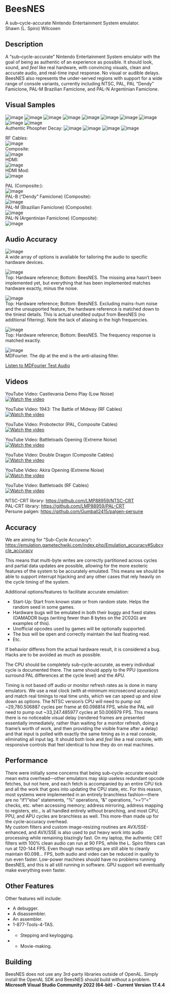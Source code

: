 # BeesNES
A sub–cycle-accurate Nintendo Entertainment System emulator.
<br>Shawn (L. Spiro) Wilcoxen  

## Description
A “sub–cycle-accurate” Nintendo Entertainment System emulator with the goal of being as authentic of an experience as possible.  It should look, sound, and _feel_ like real hardware, with convincing visuals, clean and accurate audio, and real-time input response.  No visual or audible delays.  BeesNES also represents the under-served regions with support for a wide range of console variants, currently including NTSC, PAL, PAL “Dendy” Famiclone, PAL-M Brazilian Famiclone, and PAL-N Argentinian Famiclone.

## Visual Samples
![image](https://user-images.githubusercontent.com/7362666/215368977-2cec6ea5-c09e-4824-99e5-0afe3b76409f.png)
![image](https://github.com/L-Spiro/BeesNES/assets/7362666/bab6ad83-b7ee-4835-894b-a905741efda8)
![image](https://user-images.githubusercontent.com/7362666/215369800-608a6db6-fddc-4a46-9b5f-77c501adab5a.png)
![image](https://user-images.githubusercontent.com/7362666/215370725-3092a546-b8f7-488b-ae4e-8d7c7f108cad.png)
![image](https://user-images.githubusercontent.com/7362666/215370366-33903c20-0e75-489a-bb4d-571b08f33bee.png)
![image](https://user-images.githubusercontent.com/7362666/215371089-3480dc0a-a80c-4cc3-8ca4-4a957b25fd0e.png)
![image](https://user-images.githubusercontent.com/7362666/215371867-63a951cb-303a-4222-8094-6a20b5b9999b.png)
![image](https://user-images.githubusercontent.com/7362666/215371958-b742960a-ec5f-47f8-8b8a-7dc55162ffb5.png)
![image](https://github.com/L-Spiro/BeesNES/assets/7362666/0b615d51-0bde-419f-bf91-76e7c91ae991)
![image](https://user-images.githubusercontent.com/7362666/216515134-d5c67d0a-eb4b-4571-84a0-df58dd4a0659.png)<br>
Authentic Phospher Decay:
![image](https://github.com/user-attachments/assets/1d0e8df2-2f8d-4363-aa55-4ba60d0f5743)
![image](https://github.com/user-attachments/assets/7afa4747-34f2-44a6-b266-4a47393fb6a8)
![image](https://github.com/user-attachments/assets/ecdda2bd-585a-4907-9f8f-7080841ce8c6)
![image](https://github.com/user-attachments/assets/e074e9bf-2c66-4aeb-b8a3-dca8417e2987)



RF Cables:<br>
![image](https://github.com/L-Spiro/BeesNES/assets/7362666/3a596c53-168b-48bd-ace4-00b262c8e10f)<br>
Composite:<br>
![image](https://github.com/user-attachments/assets/6a5adb3b-8400-4b57-943d-1282ab76b222)<br>
HDMI:<br>
![image](https://github.com/L-Spiro/BeesNES/assets/7362666/8732d426-64cc-4c7c-9238-e9f70cf6bf26)<br>
HDMI Mod:<br>
![image](https://github.com/L-Spiro/BeesNES/assets/7362666/692e989b-ec8a-4266-913a-ebb921e5e60e)<br>

PAL (Composite:):<br>
![image](https://github.com/user-attachments/assets/68e7131a-437f-47f8-8f35-6b95ebc7cfd4)<br>
PAL-B (“Dendy” Famiclone) (Composite):<br>
![image](https://github.com/user-attachments/assets/bf9e8302-88fd-456b-946c-3fd7e772e824)<br>
PAL-M (Brazilian Famiclone) (Composite):<br>
![image](https://github.com/user-attachments/assets/4ee47323-d23d-46e0-91ae-3d52569c2584)<br>
PAL-N (Argentinian Famiclone) (Composite):<br>
![image](https://github.com/user-attachments/assets/89777f31-5b1d-410e-a80c-1347c6114731)<br>


## Audio Accuracy
![image](https://github.com/user-attachments/assets/6d0287bb-d70c-485e-a778-f8267cc73c2b)<br>
A wide array of options is available for tailoring the audio to specific hardware devices.

![image](https://github.com/user-attachments/assets/3b3e5ddd-b1e2-414f-beff-bfdce2ba7891)<br>
Top: Hardware reference; Bottom: BeesNES.  The missing area hasn’t been implemented yet, but everything that has been implemented matches hardware exactly, minus the noise.

![image](https://github.com/user-attachments/assets/5c1727b8-e1cd-4c36-88a4-9684375f2752)<br>
Top: Hardware reference; Bottom: BeesNES.  Excluding mains-hum noise and the unsupported feature, the hardware reference is matched down to the tiniest details.  This is actual unedited output from BeesNES (no additional filtering).  Note the lack of aliasing in the high frequencies.

![image](https://github.com/user-attachments/assets/c03dde8d-0ed3-4247-9154-c88db2ca8a49)<br>
Top: Hardware reference; Bottom: BeesNES.  The frequency response is matched exactly.

![image](https://github.com/user-attachments/assets/1c526347-c891-44e3-8ffd-682966fab346)<br>
MDFourier.  The dip at the end is the anti-aliasing filter.

[Listen to MDFourier Test Audio](https://www.dropbox.com/scl/fi/pjjrs6j3k7vabfww8xi9h/MDFourTest.wav?rlkey=dhspadervmhr2b4vl3jldpdlc&dl=0)

## Videos
YouTube Video: Castlevania Demo Play (Low Noise)<br>
[![Watch the video](https://img.youtube.com/vi/HyLtecKOjLM/maxresdefault.jpg)](https://www.youtube.com/watch?v=HyLtecKOjLM&list=PLM2QRzvCtV12TZcpXrUm1LQnyCgHy5Uxa&index=7)<br>


YouTube Video: 1943: The Battle of Midway (RF Cables)<br>
[![Watch the video](https://img.youtube.com/vi/DeiT0dbBs44/maxresdefault.jpg)](https://www.youtube.com/watch?v=DeiT0dbBs44&list=PLM2QRzvCtV12TZcpXrUm1LQnyCgHy5Uxa&index=19)<br>


YouTube Video: Probotector (PAL, Composite Cables)<br>
[![Watch the video](https://img.youtube.com/vi/5qk1oU4lAKU/maxresdefault.jpg)](https://www.youtube.com/watch?v=5qk1oU4lAKU&list=PLM2QRzvCtV12TZcpXrUm1LQnyCgHy5Uxa&index=20)<br>


YouTube Video: Battletoads Opening (Extreme Noise)<br>
[![Watch the video](https://img.youtube.com/vi/K3sVkZFxkvs/maxresdefault.jpg)](https://www.youtube.com/watch?v=K3sVkZFxkvs&list=PLM2QRzvCtV12TZcpXrUm1LQnyCgHy5Uxa&index=6)<br>


YouTube Video: Double Dragon (Composite Cables)<br>
[![Watch the video](https://img.youtube.com/vi/C-4q72KqOzM/maxresdefault.jpg)](https://www.youtube.com/watch?v=C-4q72KqOzM&list=PLM2QRzvCtV12TZcpXrUm1LQnyCgHy5Uxa&index=21)<br>


YouTube Video: Akira Opening (Extreme Noise)<br>
[![Watch the video](https://img.youtube.com/vi/mSZlMw0cPEY/maxresdefault.jpg)](https://www.youtube.com/watch?v=mSZlMw0cPEY&list=PLM2QRzvCtV12TZcpXrUm1LQnyCgHy5Uxa&index=4)<br>


YouTube Video: Battletoads (RF Cables)<br>
[![Watch the video](https://img.youtube.com/vi/A-8DUre9LXA/maxresdefault.jpg)](https://www.youtube.com/watch?v=A-8DUre9LXA&list=PLM2QRzvCtV12TZcpXrUm1LQnyCgHy5Uxa&index=22)<br>

NTSC-CRT library: https://github.com/LMP88959/NTSC-CRT<br>
PAL-CRT library: https://github.com/LMP88959/PAL-CRT<br>
Persune palgen: https://github.com/Gumball2415/palgen-persune

## Accuracy 
We are aiming for “Sub-Cycle Accuracy”: https://emulation.gametechwiki.com/index.php/Emulation_accuracy#Subcycle_accuracy  
	
This means that multi-byte writes are correctly partitioned across cycles and partial data updates are possible, allowing for the more esoteric features of the system to be accurately emulated.  This means we should be able to support interrupt hijacking and any other cases that rely heavily on the cycle timing of the system.  

Additional options/features to facilitate accurate emulation:  
* Start-Up: Start from known state or from random state.  Helps the random seed in some games.  
* Hardware bugs will be emulated in both their buggy and fixed states (OAMADDR bugs (writing fewer than 8 bytes on the 2C02G) are examples of this).  
* Unofficial opcodes used by games will be optionally supported.  
* The bus will be open and correctly maintain the last floating read.  
* Etc.  

If behavior differes from the actual hardware result, it is considered a bug.  Hacks are to be avoided as much as possible.

The CPU should be completely sub–cycle-accurate, as every individual cycle is documented there. The same should apply to the PPU (questions surround PAL differences at the cycle level) and the APU.

Timing is not based off audio or monitor refresh rates as is done in many emulators. We use a real clock (with at-minimum microsecond accuracy) and match real timings to real time units, which we can speed up and slow down as options.  The NTSC version’s CPU will need to pump out ~29,780.506887 cycles per frame at 60.098814 FPS, while the PAL will need to pump out ~33,247.485977 cycles at 50.006979 FPS.  This means there is no noticeable visual delay (rendered frames are presented essentially immediately, rather than waiting for a monitor refresh, doing a frame’s worth of work, and then providing the visible frame after a delay) and that input is polled with exactly the same timing as in a real console, eliminating all input lag.  It should both look and _feel_ like a real console, with responsive controls that feel identical to how they do on real machines.

## Performance
There were initially some concerns that being sub–cycle-accurate would mean extra overhead—other emulators may skip useless redundant opcode fetches, but not here, and each fetch is accompanied by an entire CPU tick and all the work that goes into updating the CPU state, etc.  For this reason, most systems were implemented in an entirely branchless fashion—there are no “if”/“else” statements, “%” operations, “&” operations, “>=”/“<” checks, etc. when accessing memory; address mirroring, address mapping to registers, etc., is all handled entirely without branching, and most CPU, PPU, and APU cycles are branchless as well.  This more-than made up for the cycle-accuracy overhead. <br>
My custom filters and custom image-resizing routines are AVX/SSE-enhanced, and AVX/SSE is also used to put heavy work into audio processing while remaining blazingly fast.  On my laptop, the authentic CRT filters with 100% clean audio can run at 90 FPS, while the L. Spiro filters can run at 120-144 FPS.  Even though max settings are still able to cleanly maintain 60.098… FPS, both audio and video can be reduced in quality to run even faster.  Low-power machines should have no problems running BeesNES, and this is all still running in software.  GPU support will eventually make everything even faster.

## Other Features
Other features will include:  
* A debugger.  
* A disassembler.  
* An assembler.  
* 1-877-Tools-4-TAS.  
* * Stepping and keylogging.  
* * Movie-making.


## Building
BeesNES does not use any 3rd-party libraries outside of OpenAL.  Simply install the OpenAL SDK and BeesNES should build without a problem.
**Microsoft Visual Studio Community 2022 (64-bit) - Current
Version 17.4.4**
